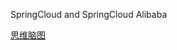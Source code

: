 SpringCloud  and SpringCloud Alibaba



<a href="https://www.processon.com/view/link/5e6b6342e4b0e3993b62db71#map">思维脑图</a>


